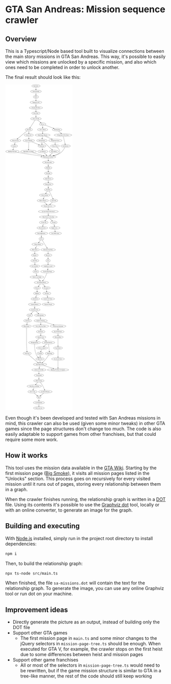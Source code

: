 # GTA San Andreas: Mission sequence crawler


## Overview

This is a Typescript/Node based tool built to visualize connections between the main story missions in GTA San Andreas. This way, it's possible to easily view which missions are unlocked by a specific mission, and also which ones need to be completed in order to unlock another.

The final result should look like this:

![](https://raw.githubusercontent.com/FelipeTerrana/sa-mission-crawler/main/sa-missions.svg)

Even though it's been developed and tested with San Andreas missions in mind, this crawler can also be used (given some minor tweaks) in other GTA games since the page structures don't change too much. The code is also easily adaptable to support games from other franchises, but that could require some more work.


## How it works

This tool uses the mission data available in the [GTA Wiki](https://gta.fandom.com/wiki/Main_Page). Starting by the first mission page ([Big Smoke](https://gta.fandom.com/wiki/Big_Smoke_(mission))), it visits all mission pages listed in the "Unlocks" section. This process goes on recursively for every visited mission until it runs out of pages, storing every relationship between them in a graph.

When the crawler finishes running, the relationship graph is written in a [DOT](https://graphviz.org/doc/info/lang.html) file. Using its contents it's possible to use the [Graphviz dot](https://graphviz.org/docs/layouts/dot/) tool, locally or with an online converter, to generate an image for the graph.


## Building and executing

With [Node.js](https://nodejs.org/) installed, simply run in the project root directory to install dependencies:

```sh
npm i
```

Then, to build the relationship graph:

```sh
npx ts-node src/main.ts
```

When finished, the file `sa-missions.dot` will contain the text for the relationship graph. To generate the image, you can use any online Graphviz tool or run dot on your machine.


## Improvement ideas

- Directly generate the picture as an output, instead of building only the DOT file
- Support other GTA games
    - The first mission page in `main.ts` and some minor changes to the jQuery selectors in `mission-page-tree.ts` should be enough. When executed for GTA V, for example, the crawler stops on the first heist due to some differences between heist and mission pages
- Support other game franchises
    - All or most of the selectors in `mission-page-tree.ts` would need to be rewritten, but if the game mission structure is similar to GTA in a tree-like manner, the rest of the code should still keep working
